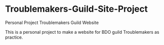 # Troublemakers-Guild-Site-Project
Personal Project Troublemakers Guild Website

This is a personal project to make a website for BDO guild Troublemakers as practice.
